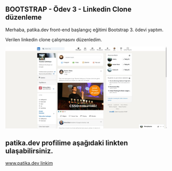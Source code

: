 ## BOOTSTRAP - Ödev 3 - Linkedin Clone düzenleme

Merhaba, patika.dev front-end başlangıç eğitimi Bootstrap 3. ödevi yaptım. 

Verilen linkedin clone çalışmasını düzenledim.


![alt text for screen readers](/linkedin-clone.JPG "Text to show on mouseover")



patika.dev profilime aşağıdaki linkten ulaşabilirsiniz.
------------------------------------------------------

[www.patika.dev linkim](https://app.patika.dev/tunadev) 